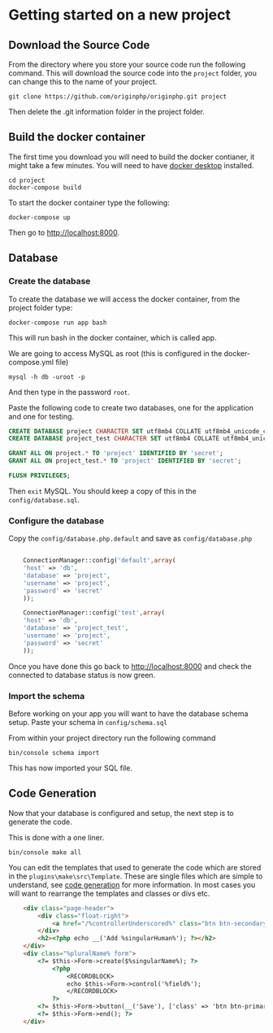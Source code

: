 # Getting started on a new project

## Download the Source Code

From the directory where you store your source code run the following command. This will download the source code into the `project` folder, you can change this to the name of your project.

`git clone https://github.com/originphp/originphp.git project`

Then delete the .git information folder in the project folder.

## Build the docker container

The first time you download you will need to build the docker contianer, it might take a few minutes. You will need to have [docker desktop](https://www.docker.com/products/docker-desktop) installed.

````
cd project
docker-compose build
````

To start the docker container type the following:

`docker-compose up`

Then go to [http://localhost:8000](http://localhost:8000).

## Database

### Create the database

To create the database we will access the docker container, from the project folder type:

`docker-compose run app bash`

This will run bash in the docker container, which is called app.

We are going to access MySQL as root (this is configured in the docker-compose.yml file)

`mysql -h db -uroot -p`

And then type in the password `root`.

Paste the following code to create two databases, one for the application and one for testing.

````sql
CREATE DATABASE project CHARACTER SET utf8mb4 COLLATE utf8mb4_unicode_ci;
CREATE DATABASE project_test CHARACTER SET utf8mb4 COLLATE utf8mb4_unicode_ci;

GRANT ALL ON project.* TO 'project' IDENTIFIED BY 'secret';
GRANT ALL ON project_test.* TO 'project' IDENTIFIED BY 'secret';

FLUSH PRIVILEGES;
````

Then `exit` MySQL. You should keep a copy of this in the `config/database.sql`.

### Configure the database

Copy the `config/database.php.default` and save as `config/database.php`

````php

    ConnectionManager::config('default',array(
    'host' => 'db',
    'database' => 'project',
    'username' => 'project',
    'password' => 'secret'
    ));

    ConnectionManager::config('test',array(
    'host' => 'db',
    'database' => 'project_test',
    'username' => 'project',
    'password' => 'secret'
    ));

````

Once you have done this go back to [http://localhost:8000](http://localhost:8000) and check the connected to database
status is now green.

### Import the schema

Before working on your app you will want to have the database schema setup. Paste your schema in `config/schema.sql`

From within your project directory run the following command

`bin/console schema import`

This has now imported your SQL file.

## Code Generation

Now that your database is configured and setup, the next step is to generate the code. 

This is done with a one liner.

`bin/console make all`

You can edit the templates that used to generate the code which are stored in the `plugins\make\src\Template`. These are single files which are simple to understand, see [code generation](code-generation.md) for more information. In most cases you will want to rearrange the templates and classes or divs etc.

````html
    <div class="page-header">
        <div class="float-right">
            <a href="/%controllerUnderscored%" class="btn btn-secondary" role="button"><?php echo __('Back');?></a>
        </div>
        <h2><?php echo __('Add %singularHuman%'); ?></h2>
    </div>
    <div class="%pluralName% form">
        <?= $this->Form->create($%singularName%); ?>
            <?php
                <RECORDBLOCK>
                echo $this->Form->control('%field%');
                </RECORDBLOCK>
            ?>
        <?= $this->Form->button(__('Save'), ['class' => 'btn btn-primary']); ?>
        <?= $this->Form->end(); ?>
    </div>
````